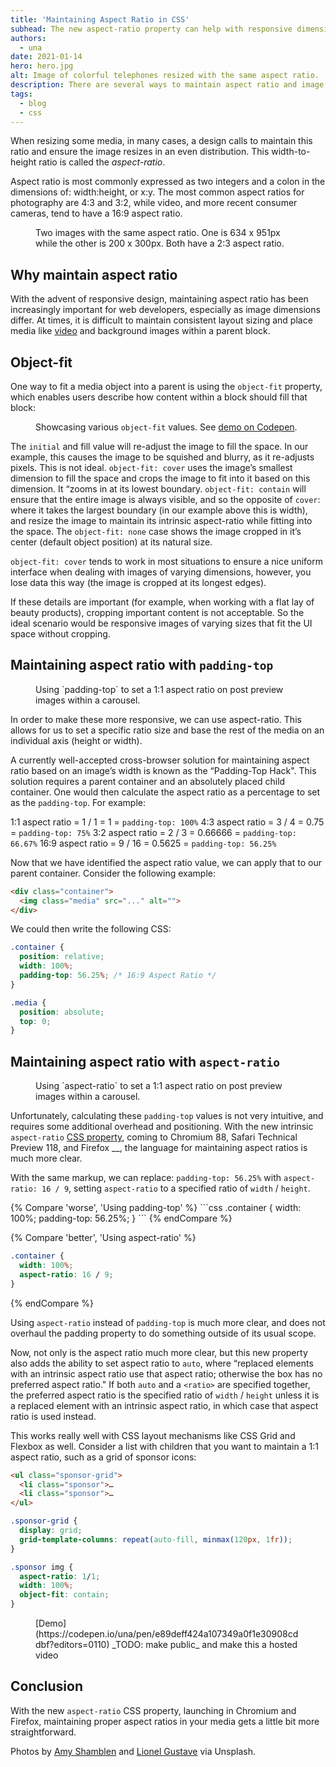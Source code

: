 ```yaml
---
title: 'Maintaining Aspect Ratio in CSS'
subhead: The new aspect-ratio property can help with responsive dimension-based imaged.
authors:
  - una
date: 2021-01-14
hero: hero.jpg
alt: Image of colorful telephones resized with the same aspect ratio.
description: There are several ways to maintain aspect ratio and image dimensions on the web. This post goes over two ways—one popular hack, and one new CSS property.
tags:
  - blog
  - css
---
```


When resizing some media, in many cases, a design calls to maintain this ratio
and ensure the image resizes in an even distribution. This width-to-height ratio
is called the *aspect-ratio*.

Aspect ratio is most commonly expressed as two integers and a colon in the
dimensions of: width:height, or x:y. The most common aspect ratios for
photography are 4:3 and 3:2, while video, and more recent consumer cameras, tend
to have a 16:9 aspect ratio.


<figure class="w-figure">
  <img class="w-screenshot" src="aspect-ratio.jpg" alt="">
  <figcaption class="w-figcaption">
    Two images with the same aspect ratio. One is 634 x 951px while the other is 200 x 300px. Both have a 2:3 aspect ratio.
  </figcaption>
</figure>

## Why maintain aspect ratio

With the advent of responsive design, maintaining aspect ratio has been
increasingly important for web developers, especially as image dimensions
differ. At times, it is difficult to maintain consistent layout sizing and place
media like [video](http://fitvidsjs.com/) and background images within a parent
block.

## Object-fit

One way to fit a media object into a parent is using the `object-fit` property,
which enables users describe how content within a block should fill that block:

<figure class="w-figure">
  <img class="w-screenshot" src="coffees.jpg" alt="">
  <figcaption class="w-figcaption">
    Showcasing various <code>object-fit</code> values. See <a href="https://codepen.io/una/pen/mdrLGjR">demo on Codepen</a>.
  </figcaption>
</figure>

The `initial` and fill value will re-adjust the image to fill the space. In our
example, this causes the image to be squished and blurry, as it re-adjusts
pixels. This is not ideal. `object-fit: cover` uses the image’s smallest
dimension to fill the space and crops the image to fit into it based on this
dimension. It “zooms in at its lowest boundary. `object-fit: contain` will
ensure that the entire image is always visible, and so the opposite of `cover`:
where it takes the largest boundary (in our example above this is width), and
resize the image to maintain its intrinsic aspect-ratio while fitting into the
space. The `object-fit: none` case shows the image cropped in it’s center
(default object position) at its natural size.

`object-fit: cover` tends to work in most situations to ensure a nice uniform
interface when dealing with images of varying dimensions, however, you lose data
this way (the image is cropped at its longest edges). 

If these details are important (for example, when working with a flat lay of
beauty products), cropping important content is not acceptable. So the ideal
scenario would be responsive images of varying sizes that fit the UI space
without cropping.

## Maintaining aspect ratio with `padding-top`

<figure class="w-figure">
  <img class="w-screenshot" src="aspectratio-current.jpg" alt="">
  <figcaption class="w-figcaption">
    Using `padding-top` to set a 1:1 aspect ratio on post preview images within a carousel.
  </figcaption>
</figure>

In order to make these more responsive, we can use aspect-ratio. This allows for
us to set a specific ratio size and base the rest of the media on an individual
axis (height or width).

A currently well-accepted cross-browser solution for maintaining aspect ratio
based on an image’s width is known as the “Padding-Top Hack". This solution
requires a parent container and an absolutely placed child container. One would
then calculate the aspect ratio as a percentage to set as the `padding-top`. For
example:

1:1 aspect ratio = 1 / 1 = 1 = `padding-top: 100%` 4:3 aspect ratio = 3 / 4 =
0.75 = `padding-top: 75%` 3:2 aspect ratio = 2 / 3 = 0.66666 = `padding-top:
66.67%` 16:9 aspect ratio = 9 / 16 = 0.5625 = `padding-top: 56.25%`

Now that we have identified the aspect ratio value, we can apply that to our
parent container. Consider the following example:

```html
<div class="container">
  <img class="media" src="..." alt="">
</div>
```

We could then write the following CSS:

```css
.container {
  position: relative;
  width: 100%;
  padding-top: 56.25%; /* 16:9 Aspect Ratio */
}

.media {
  position: absolute;
  top: 0;
}
```

## Maintaining aspect ratio with `aspect-ratio`

<figure class="w-figure">
  <img class="w-screenshot" src="aspectratio-future.jpg" alt="">
  <figcaption class="w-figcaption">
    Using `aspect-ratio` to set a 1:1 aspect ratio on post preview images within a carousel.
  </figcaption>
</figure>

Unfortunately, calculating these `padding-top` values is not very intuitive, and
requires some additional overhead and positioning. With the new intrinsic
`aspect-ratio` [CSS property](https://www.w3.org/TR/css-sizing-4/#aspect-ratio),
coming to Chromium 88, Safari Technical Preview 118, and Firefox __, the
language for maintaining aspect ratios is much more clear.

With the same markup, we can replace: `padding-top: 56.25%` with `aspect-ratio:
16 / 9`, setting `aspect-ratio` to a specified ratio of `width` / `height`.

<div class="w-columns">
{% Compare 'worse', 'Using padding-top' %}
```css
.container {
  width: 100%;
  padding-top: 56.25%;
}
```
{% endCompare %}

{% Compare 'better', 'Using aspect-ratio' %}
```css
.container {
  width: 100%;
  aspect-ratio: 16 / 9;
}
```
{% endCompare %}
</div>

Using `aspect-ratio` instead of `padding-top` is much more clear, and does not
overhaul the padding property to do something outside of its usual scope.

Now, not only is the aspect ratio much more clear, but this new property also
adds the ability to set aspect ratio to `auto`, where “replaced elements with an
intrinsic aspect ratio use that aspect ratio; otherwise the box has no preferred
aspect ratio." If both `auto` and a `<ratio>` are specified together, the
preferred aspect ratio is the specified ratio of `width` / `height` unless it is
a replaced element with an intrinsic aspect ratio, in which case that aspect
ratio is used instead.

This works really well with CSS layout mechanisms like CSS Grid and Flexbox as
well. Consider a list with children that you want to maintain a 1:1 aspect
ratio, such as a grid of sponsor icons:

```html
<ul class="sponsor-grid">
  <li class="sponsor">…
  <li class="sponsor">…
</ul>
```

```css
.sponsor-grid {
  display: grid;
  grid-template-columns: repeat(auto-fill, minmax(120px, 1fr));
}

.sponsor img {
  aspect-ratio: 1/1;
  width: 100%;
  object-fit: contain;
}
```

<figure class="w-figure">
  <img class="w-screenshot" src="sponsors.gif" alt="">
  <figcaption class="w-figcaption">
    [Demo](https://codepen.io/una/pen/e89deff424a107349a0f1e30908cddbf?editors=0110) _TODO: make public_ and make this a hosted video
  </figcaption>
</figure>




## Conclusion

With the new `aspect-ratio` CSS property, launching in Chromium and Firefox,
maintaining proper aspect ratios in your media gets a little bit more
straightforward. 



Photos by [Amy Shamblen](https://unsplash.com/photos/TXg_38oImi0) and [Lionel
Gustave](https://unsplash.com/photos/c1rOy44wuts) via Unsplash.